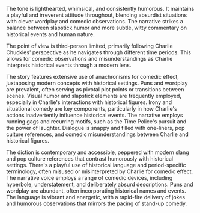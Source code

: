 
<tone>The tone is lighthearted, whimsical, and consistently humorous. It maintains a playful and irreverent attitude throughout, blending absurdist situations with clever wordplay and comedic observations. The narrative strikes a balance between slapstick humor and more subtle, witty commentary on historical events and human nature.</tone>

<pov>The point of view is third-person limited, primarily following Charlie Chuckles' perspective as he navigates through different time periods. This allows for comedic observations and misunderstandings as Charlie interprets historical events through a modern lens.</pov>

<litdev>The story features extensive use of anachronisms for comedic effect, juxtaposing modern concepts with historical settings. Puns and wordplay are prevalent, often serving as pivotal plot points or transitions between scenes. Visual humor and slapstick elements are frequently employed, especially in Charlie's interactions with historical figures. Irony and situational comedy are key components, particularly in how Charlie's actions inadvertently influence historical events. The narrative employs running gags and recurring motifs, such as the Time Police's pursuit and the power of laughter. Dialogue is snappy and filled with one-liners, pop culture references, and comedic misunderstandings between Charlie and historical figures.</litdev>

<lexchoice>The diction is contemporary and accessible, peppered with modern slang and pop culture references that contrast humorously with historical settings. There's a playful use of historical language and period-specific terminology, often misused or misinterpreted by Charlie for comedic effect. The narrative voice employs a range of comedic devices, including hyperbole, understatement, and deliberately absurd descriptions. Puns and wordplay are abundant, often incorporating historical names and events. The language is vibrant and energetic, with a rapid-fire delivery of jokes and humorous observations that mirrors the pacing of stand-up comedy.</lexchoice>
